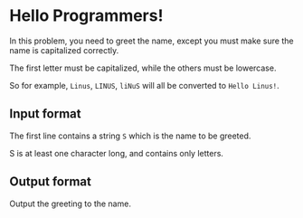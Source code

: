 # Hello Programmers!

In this problem, you need to greet the name, except you must make sure the name is capitalized correctly.

The first letter must be capitalized, while the others must be lowercase.

So for example, `Linus`, `LINUS`, `liNuS` will all be converted to `Hello Linus!`.

## Input format

The first line contains a string `S` which is the name to be greeted.

S is at least one character long, and contains only letters.

## Output format

Output the greeting to the name.

